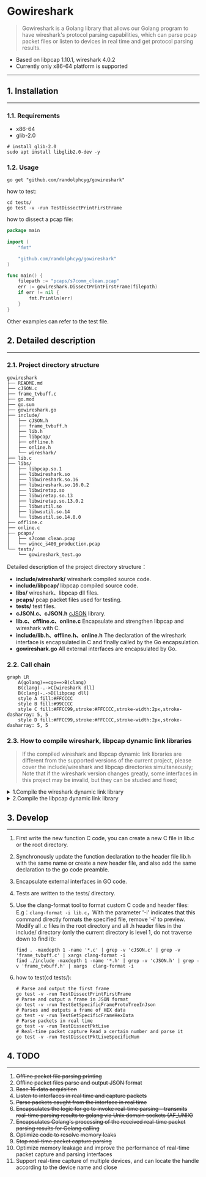 # Gowireshark

> Gowireshark is a Golang library that allows our Golang program to have wireshark's protocol parsing capabilities, 
> which can parse pcap packet files or listen to devices in real time and get protocol parsing results.

- Based on libpcap 1.10.1, wireshark 4.0.2
- Currently only x86-64 platform is supported
---
## 1. Installation

---
### 1.1. Requirements
- x86-64
- glib-2.0

```shell
# install glib-2.0
sudo apt install libglib2.0-dev -y
```

### 1.2. Usage

```shell
go get "github.com/randolphcyg/gowireshark"
```

how to test:

```shell
cd tests/
go test -v -run TestDissectPrintFirstFrame
```

how to dissect a pcap file:

```go
package main
   
import (
    "fmt"

    "github.com/randolphcyg/gowireshark"
)

func main() {
    filepath := "pcaps/s7comm_clean.pcap"
    err := gowireshark.DissectPrintFirstFrame(filepath)
    if err != nil {
        fmt.Println(err)
    }
}
```
Other examples can refer to the test file.

## 2. Detailed description

---

### 2.1. Project directory structure
```
gowireshark
├── README.md
├── cJSON.c
├── frame_tvbuff.c
├── go.mod
├── go.sum
├── gowireshark.go
├── include/
│   ├── cJSON.h
│   ├── frame_tvbuff.h
│   ├── lib.h
│   ├── libpcap/
│   ├── offline.h
│   ├── online.h
│   └── wireshark/
├── lib.c
├── libs/
│   ├── libpcap.so.1
│   ├── libwireshark.so
│   ├── libwireshark.so.16
│   ├── libwireshark.so.16.0.2
│   ├── libwiretap.so
│   ├── libwiretap.so.13
│   ├── libwiretap.so.13.0.2
│   ├── libwsutil.so
│   ├── libwsutil.so.14
│   └── libwsutil.so.14.0.0
├── offline.c
├── online.c
├── pcaps/
│   ├── s7comm_clean.pcap
│   └── wincc_s400_production.pcap
└── tests/
    └── gowireshark_test.go
```
Detailed description of the project directory structure：
- **include/wireshark/** wireshark compiled source code.
- **include/libpcap/** libpcap compiled source code.
- **libs/** wireshark、libpcap dll files.
- **pcaps/** pcap packet files used for testing.
- **tests/** test files.
- **cJSON.c、cJSON.h** [cJSON](https://github.com/DaveGamble/cJSON) library.
- **lib.c、offline.c、online.c** Encapsulate and strengthen libpcap and wireshark with C.
- **include/lib.h、offline.h、online.h** The declaration of the wireshark interface is encapsulated in C and finally called by the Go encapsulation.
- **gowireshark.go** All external interfaces are encapsulated by Go.

### 2.2. Call chain

```mermaid
graph LR
    A(golang)==cgo==>B(clang)
    B(clang)-.->C[wireshark dll]
    B(clang)-.->D[libpcap dll]
    style A fill:#FFCCCC
    style B fill:#99CCCC
    style C fill:#FFCC99,stroke:#FFCCCC,stroke-width:2px,stroke-dasharray: 5, 5
    style D fill:#FFCC99,stroke:#FFCCCC,stroke-width:2px,stroke-dasharray: 5, 5
```


### 2.3. How to compile wireshark, libpcap dynamic link libraries

> If the compiled wireshark and libpcap dynamic link libraries are different from the supported versions of the current project, please cover the include/wireshark and libpcap directories simultaneously;
> Note that if the wireshark version changes greatly, some interfaces in this project may be invalid, but they can be studied and fixed;


<details>
<summary>1.Compile the wireshark dynamic link library</summary>

```shell
# Operate in the /opt directory
cd /opt/

# Download the source code
wget https://1.as.dl.wireshark.org/src/wireshark-4.0.2.tar.xz

# Unzip and modify the folder name
tar -xvf wireshark-4.0.2.tar.xz
mv wireshark-4.0.2 wireshark

# Go to the wireshark directory
cd wireshark/

--------[For the first time] How to check the dependencies required for compilation-------------
# Resolve dependency issues according to the output red error log until they are ignored when a qt5 error occurs
cmake -LH ./

# If you do not have cmake3.20, please install it first
wget https://cmake.org/files/LatestRelease/cmake-3.24.2.tar.gz
sudo tar -xzf cmake-3.24.2.tar.gz
cd cmake-3.24.2/
sudo ./bootstrap
sudo apt install build-essential -y

# If openSSL is not installed, execute it
sudo apt install libssl-dev  -y
sudo make
sudo make install
cmake --version

# Dependencies that may need to be installed
apt install libgcrypt-dev -y
apt install libc-ares-dev -y
apt install flex -y
apt install libglib2.0-dev -y
apt install libssl-dev -y
apt install ninja-build -y
apt install pcaputils -y
apt install libpcap-dev -y
# Qt5-related dependencies are not used and can be ignored
apt install qtbase5-dev -y
apt install qttools5-dev-tools -y
apt install qttools5-dev -y
apt install qtmultimedia5-dev -y

# Dependent on the problem resolution complete, delete the files generated by the test
rm CMakeCache.txt
rm -rf CMakeFiles/
-------------------------------------------------------------------------------

# Create a build-specific directory under the wireshark/ directory
mkdir build
cd build

# Build [For production]
cmake -G Ninja -DCMAKE_BUILD_TYPE=Release -DBUILD_wireshark=off -DENABLE_LUA=off ..

# Compile[slightly longer]
ninja

# After successful compilation, enter the run directory to view the compiled dynamic link library
cd run/
ls -lh

# Overwrites replaces the original 9 wireshark dynamic link library files
cd gowireshark/libs/
cp/opt/wireshark/build/run/lib*so* .

# Overwrite the wireshark source folder(Remove the useless build/ directory first)
rm -rf /opt/wireshark/build/
cp /opt/wireshark/ gowireshark/include/wireshark/

# View project directory structure [project directory parent directory execution]
tree -L 2 -F gowireshark
```
</details>

<details>
<summary>2.Compile the libpcap dynamic link library</summary>

```
cd /opt
export PCAPV=1.10.1
wget http://www.tcpdump.org/release/libpcap-$PCAPV.tar.gz
tar -zxvf libpcap-$PCAPV.tar.gz
cd libpcap-$PCAPV
export CC=aarch64-linux-gnu-gcc
./configure --host=aarch64-linux --with-pcap=linux
# Remember to install the flex、bison library and remove the extra manifest and syso files
make

# If there is no bison library, please install it
apt install bison

# After the compilation is completed, modify 【libpcap.so.1.10.1】 to 【libpcap.so.1】, 
# you can call the dynamic link library in the go code, and the required operations are:

// Importing the libpcap library will find a dynamic link library named libpcap.so.1 in the libs directory
#cgo LDFLAGS: -L${SRCDIR}/libs -lpcap
#cgo LDFLAGS: -Wl,-rpath,${SRCDIR}/libs
// This allows the program to find the source code corresponding to the libpcap dynamic link library
#cgo CFLAGS: -I${SRCDIR}/include/libpcap
// Comment out the c99 standard(if any), otherwise you will not recognize the u_int, u_short and other types when calling libpcap
//#cgo CFLAGS: -std=c99
```
</details>

## 3. Develop

---
   
1. First write the new function C code, you can create a new C file in lib.c or the root directory.
2. Synchronously update the function declaration to the header file lib.h with the same name or create a new header file, and also add the same declaration to the go code preamble.
3. Encapsulate external interfaces in GO code.
4. Tests are written to the tests/ directory.
5. Use the clang-format tool to format custom C code and header files:
   E.g：`clang-format -i lib.c`，With the parameter '-i' indicates that this command directly formats the specified file, remove '-i' to preview.
   Modify all .c files in the root directory and all .h header files in the include/ directory (only the current directory is level 1, do not traverse down to find it):
   
   ```shell
   find . -maxdepth 1 -name '*.c' | grep -v 'cJSON.c' | grep -v 'frame_tvbuff.c' | xargs clang-format -i
   find ./include -maxdepth 1 -name '*.h' | grep -v 'cJSON.h' | grep -v 'frame_tvbuff.h' | xargs  clang-format -i
   ```
6. how to test(cd tests/):
   ```shell
   # Parse and output the first frame
   go test -v -run TestDissectPrintFirstFrame
   # Parse and output a frame in JSON format
   go test -v -run TestGetSpecificFrameProtoTreeInJson
   # Parses and outputs a frame of HEX data
   go test -v -run TestGetSpecificFrameHexData
   # Parse packets in real time
   go test -v -run TestDissectPktLive
   # Real-time packet capture Read a certain number and parse it
   go test -v -run TestDissectPktLiveSpecificNum
   ```

## 4. TODO

---
1. ~~Offline packet file parsing printing~~
2. ~~Offline packet files parse and output JSON format~~
3. ~~Base 16 data acquisition~~
4. ~~Listen to interfaces in real time and capture packets~~
5. ~~Parse packets caught from the interface in real time~~
6. ~~Encapsulates the logic for go to invoke real-time parsing - transmits real-time parsing results to golang via Unix domain sockets (AF_UNIX)~~
7. ~~Encapsulates Golang's processing of the received real-time packet parsing results for Golang calling~~
8. ~~Optimize code to resolve memory leaks~~
9. ~~Stop real-time packet capture parsing~~
10. Optimize memory leakage and improve the performance of real-time packet capture and parsing interfaces
11. Support real-time capture of multiple devices, and can locate the handle according to the device name and close
